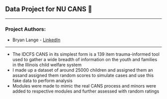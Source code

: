 ## Data Project for NU CANS :children_crossing:
---
### Project Authors: 
* Bryan Lange - [LinkedIn](https://www.linkedin.com/in/bryanrobertlange)
---
- The IDCFS CANS in its simplest form is a 139 item trauma-informed tool used to gather a wide breadth of information on the youth and families in the Illinois child welfare system
- I made up a dataset of around 25000 children and assigned them an assand assigned them random scores to simulate cases and use this fake data to perform analysis 
- Modules were made to mimic the real CANS process and minors were added to respective modules and further assessed with random ratings 


